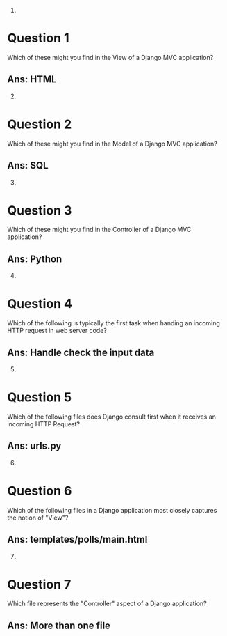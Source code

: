 1.
# Question 1
Which of these might you find in the View of a Django MVC application?
## Ans: HTML

2.
# Question 2
Which of these might you find in the Model of a Django MVC application?
## Ans: SQL

3.
# Question 3
Which of these might you find in the Controller of a Django MVC application?
## Ans: Python

4.
# Question 4
Which of the following is typically the first task when handing an incoming HTTP request in web server code?
## Ans: Handle check the input data

5.
# Question 5
Which of the following files does Django consult first when it receives an incoming HTTP Request?
## Ans: urls.py

6.
# Question 6
Which of the following files in a Django application most closely captures the notion of "View"?
## Ans: templates/polls/main.html

7.
# Question 7
Which file represents the "Controller" aspect of a Django application?
## Ans: More than one file
